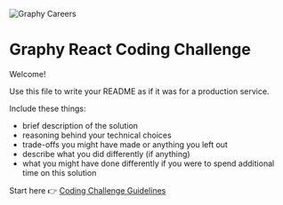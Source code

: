 ![Graphy Careers](https://graphy-static.ams3.cdn.digitaloceanspaces.com/careers-alt.png)

# Graphy React Coding Challenge

Welcome!

Use this file to write your README as if it was for a production service.

Include these things:

- brief description of the solution
- reasoning behind your technical choices
- trade-offs you might have made or anything you left out
- describe what you did differently (if anything)
- what you might have done differently if you were to spend additional time on this solution

Start here 👉 [Coding Challenge Guidelines](coding_challenge.md)
